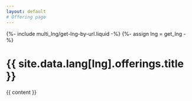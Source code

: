 ```yaml
---
layout: default
# Offering page
---
```

{%- include multi_lng/get-lng-by-url.liquid -%}
{%- assign lng = get_lng -%}
<div class="links-heading-container">
  <div class="containertitle">
    <h1 id="titleAux">{{ site.data.lang[lng].offerings.title }}</h1>
  </div>
  {{ content }}
</div>